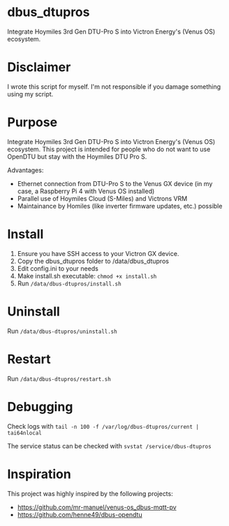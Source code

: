 # dbus_dtupros
Integrate Hoymiles 3rd Gen DTU-Pro S into Victron Energy's (Venus OS) ecosystem.

# Disclaimer
I wrote this script for myself. I'm not responsible if you damage something using my script.

# Purpose
Integrate Hoymiles 3rd Gen DTU-Pro S into Victron Energy's (Venus OS) ecosystem. This project is intended for people who do not want to use OpenDTU but stay with the Hoymiles DTU Pro S.

Advantages:
- Ethernet connection from DTU-Pro S to the Venus GX device (in my case, a Raspberry Pi 4 with Venus OS installed)
- Parallel use of Hoymiles Cloud (S-Miles) and Victrons VRM
- Maintainance by Homiles (like inverter firmware updates, etc.) possible 

# Install
1. Ensure you have SSH access to your Victron GX device.
2. Copy the dbus_dtupros folder to /data/dbus_dtupros
3. Edit config.ini to your needs
4. Make install.sh executable: ```chmod +x install.sh```
5. Run ```/data/dbus-dtupros/install.sh```

# Uninstall
Run ```/data/dbus-dtupros/uninstall.sh```

# Restart
Run ```/data/dbus-dtupros/restart.sh```

# Debugging
Check logs with ```tail -n 100 -f /var/log/dbus-dtupros/current | tai64nlocal```

The service status can be checked with ```svstat /service/dbus-dtupros```

# Inspiration
This project was highly inspired by the following projects:
- https://github.com/mr-manuel/venus-os_dbus-mqtt-pv
- https://github.com/henne49/dbus-opendtu
